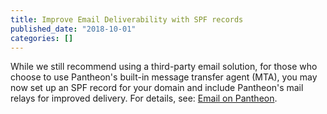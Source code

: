 ```yaml
---
title: Improve Email Deliverability with SPF records
published_date: "2018-10-01"
categories: []
---
```

While we still recommend using a third-party email solution, for those who choose to use Pantheon's built-in message transfer agent (MTA), you may now set up an SPF record for your domain and include Pantheon's mail relays for improved delivery. For details, see: <a href="/email/#are-there-spf-records-for-pantheons-local-mta-postfix" data-proofer-ignore>Email on Pantheon</a>.
